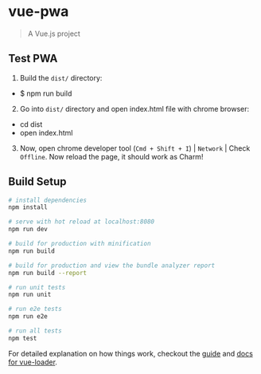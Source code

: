 # vue-pwa

> A Vue.js project

## Test PWA

1. Build the `dist/` directory:
  - $ npm run build
2. Go into `dist/` directory and open index.html file with chrome browser:
  - cd dist
  - open index.html
3. Now, open chrome developer tool (`Cmd + Shift + I`) | `Network` | Check `Offline`. Now reload the page, it should work as Charm!

## Build Setup

``` bash
# install dependencies
npm install

# serve with hot reload at localhost:8080
npm run dev

# build for production with minification
npm run build

# build for production and view the bundle analyzer report
npm run build --report

# run unit tests
npm run unit

# run e2e tests
npm run e2e

# run all tests
npm test
```

For detailed explanation on how things work, checkout the [guide](http://vuejs-templates.github.io/webpack/) and [docs for vue-loader](http://vuejs.github.io/vue-loader).
